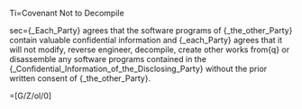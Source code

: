 Ti=Covenant Not to Decompile

sec={_Each_Party} agrees that the software programs of {_the_other_Party} contain valuable confidential information and {_each_Party} agrees that it will not modify, reverse engineer, decompile, create other works from{q} or disassemble any software programs contained in the {_Confidential_Information_of_the_Disclosing_Party} without the prior written consent of {_the_other_Party}.

=[G/Z/ol/0]
